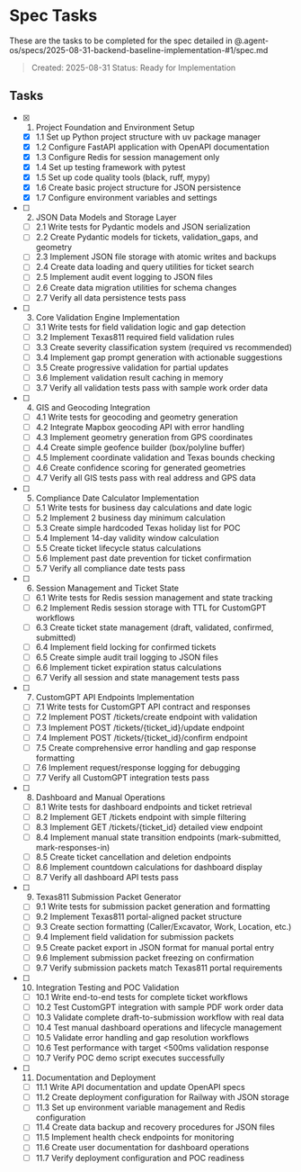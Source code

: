 # Spec Tasks

These are the tasks to be completed for the spec detailed in @.agent-os/specs/2025-08-31-backend-baseline-implementation-#1/spec.md

> Created: 2025-08-31
> Status: Ready for Implementation

## Tasks

- [x] 1. Project Foundation and Environment Setup
  - [x] 1.1 Set up Python project structure with uv package manager
  - [x] 1.2 Configure FastAPI application with OpenAPI documentation
  - [x] 1.3 Configure Redis for session management only
  - [x] 1.4 Set up testing framework with pytest
  - [x] 1.5 Set up code quality tools (black, ruff, mypy)
  - [x] 1.6 Create basic project structure for JSON persistence
  - [x] 1.7 Configure environment variables and settings

- [ ] 2. JSON Data Models and Storage Layer
  - [ ] 2.1 Write tests for Pydantic models and JSON serialization
  - [ ] 2.2 Create Pydantic models for tickets, validation_gaps, and geometry
  - [ ] 2.3 Implement JSON file storage with atomic writes and backups
  - [ ] 2.4 Create data loading and query utilities for ticket search
  - [ ] 2.5 Implement audit event logging to JSON files
  - [ ] 2.6 Create data migration utilities for schema changes
  - [ ] 2.7 Verify all data persistence tests pass

- [ ] 3. Core Validation Engine Implementation
  - [ ] 3.1 Write tests for field validation logic and gap detection
  - [ ] 3.2 Implement Texas811 required field validation rules
  - [ ] 3.3 Create severity classification system (required vs recommended)
  - [ ] 3.4 Implement gap prompt generation with actionable suggestions
  - [ ] 3.5 Create progressive validation for partial updates
  - [ ] 3.6 Implement validation result caching in memory
  - [ ] 3.7 Verify all validation tests pass with sample work order data

- [ ] 4. GIS and Geocoding Integration
  - [ ] 4.1 Write tests for geocoding and geometry generation
  - [ ] 4.2 Integrate Mapbox geocoding API with error handling
  - [ ] 4.3 Implement geometry generation from GPS coordinates
  - [ ] 4.4 Create simple geofence builder (box/polyline buffer)
  - [ ] 4.5 Implement coordinate validation and Texas bounds checking
  - [ ] 4.6 Create confidence scoring for generated geometries
  - [ ] 4.7 Verify all GIS tests pass with real address and GPS data

- [ ] 5. Compliance Date Calculator Implementation
  - [ ] 5.1 Write tests for business day calculations and date logic
  - [ ] 5.2 Implement 2 business day minimum calculation
  - [ ] 5.3 Create simple hardcoded Texas holiday list for POC
  - [ ] 5.4 Implement 14-day validity window calculation
  - [ ] 5.5 Create ticket lifecycle status calculations
  - [ ] 5.6 Implement past date prevention for ticket confirmation
  - [ ] 5.7 Verify all compliance date tests pass

- [ ] 6. Session Management and Ticket State
  - [ ] 6.1 Write tests for Redis session management and state tracking
  - [ ] 6.2 Implement Redis session storage with TTL for CustomGPT workflows
  - [ ] 6.3 Create ticket state management (draft, validated, confirmed, submitted)
  - [ ] 6.4 Implement field locking for confirmed tickets
  - [ ] 6.5 Create simple audit trail logging to JSON files
  - [ ] 6.6 Implement ticket expiration status calculations
  - [ ] 6.7 Verify all session and state management tests pass

- [ ] 7. CustomGPT API Endpoints Implementation
  - [ ] 7.1 Write tests for CustomGPT API contract and responses
  - [ ] 7.2 Implement POST /tickets/create endpoint with validation
  - [ ] 7.3 Implement POST /tickets/{ticket_id}/update endpoint
  - [ ] 7.4 Implement POST /tickets/{ticket_id}/confirm endpoint
  - [ ] 7.5 Create comprehensive error handling and gap response formatting
  - [ ] 7.6 Implement request/response logging for debugging
  - [ ] 7.7 Verify all CustomGPT integration tests pass

- [ ] 8. Dashboard and Manual Operations
  - [ ] 8.1 Write tests for dashboard endpoints and ticket retrieval
  - [ ] 8.2 Implement GET /tickets endpoint with simple filtering
  - [ ] 8.3 Implement GET /tickets/{ticket_id} detailed view endpoint
  - [ ] 8.4 Implement manual state transition endpoints (mark-submitted, mark-responses-in)
  - [ ] 8.5 Create ticket cancellation and deletion endpoints
  - [ ] 8.6 Implement countdown calculations for dashboard display
  - [ ] 8.7 Verify all dashboard API tests pass

- [ ] 9. Texas811 Submission Packet Generator
  - [ ] 9.1 Write tests for submission packet generation and formatting
  - [ ] 9.2 Implement Texas811 portal-aligned packet structure
  - [ ] 9.3 Create section formatting (Caller/Excavator, Work, Location, etc.)
  - [ ] 9.4 Implement field validation for submission packets
  - [ ] 9.5 Create packet export in JSON format for manual portal entry
  - [ ] 9.6 Implement submission packet freezing on confirmation
  - [ ] 9.7 Verify submission packets match Texas811 portal requirements

- [ ] 10. Integration Testing and POC Validation
  - [ ] 10.1 Write end-to-end tests for complete ticket workflows
  - [ ] 10.2 Test CustomGPT integration with sample PDF work order data
  - [ ] 10.3 Validate complete draft-to-submission workflow with real data
  - [ ] 10.4 Test manual dashboard operations and lifecycle management
  - [ ] 10.5 Validate error handling and gap resolution workflows
  - [ ] 10.6 Test performance with target <500ms validation response
  - [ ] 10.7 Verify POC demo script executes successfully

- [ ] 11. Documentation and Deployment
  - [ ] 11.1 Write API documentation and update OpenAPI specs
  - [ ] 11.2 Create deployment configuration for Railway with JSON storage
  - [ ] 11.3 Set up environment variable management and Redis configuration
  - [ ] 11.4 Create data backup and recovery procedures for JSON files
  - [ ] 11.5 Implement health check endpoints for monitoring
  - [ ] 11.6 Create user documentation for dashboard operations
  - [ ] 11.7 Verify deployment configuration and POC readiness
